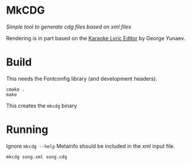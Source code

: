 # MkCDG

_Simple tool to generate cdg files based on xml files_

Rendering is in part based on the [Karaoke Lyric Editor](https://github.com/gyunaev/karlyriceditor) by George Yunaev.


# Build

This needs the Fontconfig library (and development headers).

    cmake .
    make

This creates the `mkcdg` binary

# Running

Ignore `mkcdg --help` Metainfo should be included in the xml input file.

    mkcdg song.xml song.cdg
